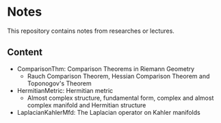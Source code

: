 # Notes

This repository contains notes from researches or lectures.

## Content

- ComparisonThm: Comparison Theorems in Riemann Geometry
  - Rauch Comparison Theorem, Hessian Comparison Theorem and Toponogov's Theorem
- HermitianMetric: Hermitian metric
  - Almost complex structure, fundamental form, complex and almost complex manifold and Hermitian structure
- LaplacianKahlerMfd: The Laplacian operator on Kahler manifolds
